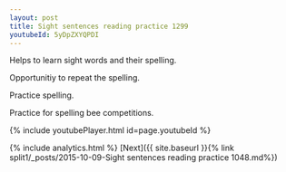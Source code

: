 ```yaml
---
layout: post
title: Sight sentences reading practice 1299
youtubeId: 5yDpZXYQPDI
---
```

 
 
Helps to learn sight words and their spelling.

Opportunitiy to repeat the spelling. 

Practice spelling. 
 
Practice for spelling bee competitions. 
 
{% include youtubePlayer.html id=page.youtubeId %}
 
 
{% include analytics.html %} 
[Next]({{ site.baseurl }}{% link  split1/_posts/2015-10-09-Sight sentences reading practice 1048.md%})
 
